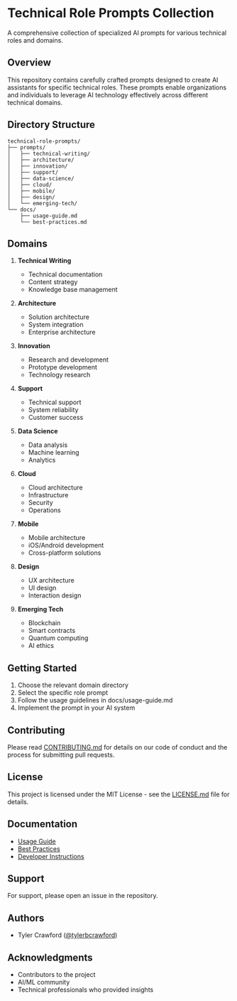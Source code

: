 # Technical Role Prompts Collection

A comprehensive collection of specialized AI prompts for various technical roles and domains.

## Overview

This repository contains carefully crafted prompts designed to create AI assistants for specific technical roles. These prompts enable organizations and individuals to leverage AI technology effectively across different technical domains.

## Directory Structure

```
technical-role-prompts/
├── prompts/
│   ├── technical-writing/
│   ├── architecture/
│   ├── innovation/
│   ├── support/
│   ├── data-science/
│   ├── cloud/
│   ├── mobile/
│   ├── design/
│   └── emerging-tech/
└── docs/
    ├── usage-guide.md
    └── best-practices.md
```

## Domains

1. **Technical Writing**
   - Technical documentation
   - Content strategy
   - Knowledge base management

2. **Architecture**
   - Solution architecture
   - System integration
   - Enterprise architecture

3. **Innovation**
   - Research and development
   - Prototype development
   - Technology research

4. **Support**
   - Technical support
   - System reliability
   - Customer success

5. **Data Science**
   - Data analysis
   - Machine learning
   - Analytics

6. **Cloud**
   - Cloud architecture
   - Infrastructure
   - Security
   - Operations

7. **Mobile**
   - Mobile architecture
   - iOS/Android development
   - Cross-platform solutions

8. **Design**
   - UX architecture
   - UI design
   - Interaction design

9. **Emerging Tech**
   - Blockchain
   - Smart contracts
   - Quantum computing
   - AI ethics

## Getting Started

1. Choose the relevant domain directory
2. Select the specific role prompt
3. Follow the usage guidelines in docs/usage-guide.md
4. Implement the prompt in your AI system

## Contributing

Please read [CONTRIBUTING.md](CONTRIBUTING.md) for details on our code of conduct and the process for submitting pull requests.

## License

This project is licensed under the MIT License - see the [LICENSE.md](LICENSE.md) file for details.

## Documentation

- [Usage Guide](docs/usage-guide.md)
- [Best Practices](docs/best-practices.md)
- [Developer Instructions](DEVELOPER_INSTRUCTIONS.md)

## Support

For support, please open an issue in the repository.

## Authors

- Tyler Crawford ([@tylerbcrawford](https://github.com/tylerbcrawford))

## Acknowledgments

- Contributors to the project
- AI/ML community
- Technical professionals who provided insights
